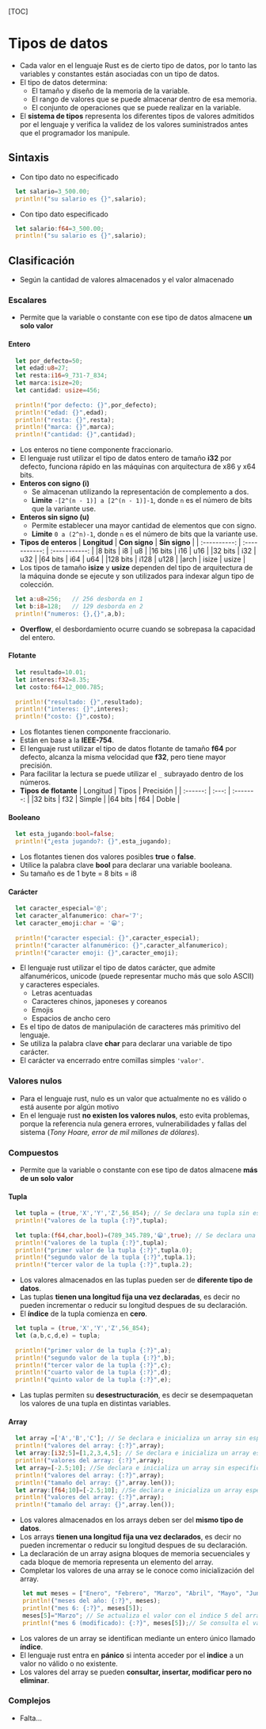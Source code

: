 [TOC]
# Tipos de datos
- Cada valor en el lenguaje Rust es de cierto tipo de datos, por lo tanto las variables y constantes  están asociadas con un tipo de datos.
- El tipo de datos determina:
	- El tamaño y diseño de la memoria de la variable.
	- El rango de valores que se puede almacenar dentro de esa memoria.
	- El conjunto de operaciones que se puede realizar en la variable.
- El **sistema de tipos** representa los diferentes tipos de valores admitidos por el lenguaje y verifica la validez de los valores suministrados antes que el programador los manipule.
## Sintaxis
- Con tipo dato no especificado
``` rust
  let salario=3_500.00;
  println!("su salario es {}",salario);
```
-  Con tipo dato especificado
``` rust
  let salario:f64=3_500.00;
  println!("su salario es {}",salario);
```
## Clasificación
- Según la cantidad de valores almacenados y el valor almacenado
### Escalares
- Permite que la variable o constante con ese tipo de datos almacene **un solo valor**
#### Entero
``` rust
  let por_defecto=50;
  let edad:u8=27;
  let resta:i16=9_731-7_834;
  let marca:isize=20;
  let cantidad: usize=456;
  
  println!("por defecto: {}",por_defecto);
  println!("edad: {}",edad);
  println!("resta: {}",resta);
  println!("marca: {}",marca);
  println!("cantidad: {}",cantidad);
```
- Los enteros no tiene componente fraccionario.
- El lenguaje rust utilizar el tipo de datos entero de tamaño **i32** por defecto, funciona rápido en las máquinas con arquitectura de x86 y x64 bits.
- **Enteros con signo (i)**
	- Se almacenan utilizando la representación de complemento a dos.
	- **Limite** `-[2^(n - 1)] a [2^(n - 1)]-1`, donde `n` es el número de bits que la variante use.
- **Enteros sin signo (u)**
	- Permite establecer una mayor cantidad de elementos que con signo.
	- **Limite** `0 a (2^n)-1`, donde `n` es el número de bits que la variante use.
- **Tipos de enteros**
  | **Longitud** | **Con signo** | **Sin signo** |
  | :----------: | :-----------: | :-----------: |
  |8 bits    |      i8       |      u8       |
  |16 bits    |      i16      |      u16      |
  |32 bits    |      i32      |      u32      |
  |64 bits    |      i64      |      u64      |
  |128 bits   |     i128      |     u128      |
  |arch     |     isize     |     usize     |
- Los tipos de tamaño **isize** y **usize** dependen del tipo de arquitectura de la máquina donde se ejecute y son utilizados para indexar algun tipo de colección.
``` rust
  let a:u8=256;   // 256 desborda en 1
  let b:i8=128;   // 129 desborda en 2
  println!("numeros: {},{}",a,b);
```
- **Overflow**, el desbordamiento ocurre cuando se sobrepasa la capacidad del entero.
#### Flotante
``` rust
  let resultado=10.01;
  let interes:f32=8.35;
  let costo:f64=12_000.785;
  
  println!("resultado: {}",resultado);
  println!("interes: {}",interes);
  println!("costo: {}",costo);
```
- Los flotantes tienen componente fraccionario.
- Están en base a la **IEEE-754**.
- El lenguaje rust utilizar el tipo de datos flotante de tamaño **f64** por defecto, alcanza la misma velocidad que **f32**, pero tiene mayor precisión.
- Para facilitar la lectura se puede utilizar el `_` subrayado dentro de los números.
- **Tipos de flotante**
  | Longitud | Tipos | Precisión |
  | :------: | :---: | :-------: |
  |32 bits  |  f32  |  Simple   |
  |64 bits  |  f64  |  Doble   |
#### Booleano
``` rust
  let esta_jugando:bool=false;
  println!("¿esta jugando?: {}",esta_jugando);
```
- Los flotantes tienen dos valores posibles **true** o **false**.
- Utilice la palabra clave **bool** para declarar una variable booleana. 
- Su tamaño es de 1 byte = 8 bits = i8
#### Carácter
``` rust
  let caracter_especial='@';
  let caracter_alfanumerico: char='7';
  let caracter_emoji:char = '😁';
    
  println!("caracter especial: {}",caracter_especial);
  println!("caracter alfanumérico: {}",caracter_alfanumerico);
  println!("caracter emoji: {}",caracter_emoji);
```
- El lenguaje rust utilizar el tipo de datos carácter, que admite alfanuméricos, unicode (puede representar mucho más que solo ASCII) y caracteres especiales.
  - Letras acentuadas
  - Caracteres chinos, japoneses y coreanos
  - Emojis
  - Espacios de ancho cero
- Es el tipo de datos de manipulación de caracteres más primitivo del lenguaje.
- Se utiliza la palabra clave **char** para declarar una variable de tipo carácter.
- El carácter va encerrado entre comillas simples `'valor'`. 
### Valores nulos
- Para el lenguaje rust, nulo es un valor que actualmente no es válido o está ausente por algún motivo
- En el lenguaje rust **no existen los valores nulos**, esto evita problemas, porque la referencia nula genera errores, vulnerabilidades y fallas del sistema (*Tony Hoare, error de mil millones de dólares*).
### Compuestos
- Permite que la variable o constante con ese tipo de datos almacene **más de un solo valor**
#### Tupla
``` rust
  let tupla = (true,'X','Y','Z',56_854); // Se declara una tupla sin especificar los tipos de datos
  println!("valores de la tupla {:?}",tupla);
  
  let tupla:(f64,char,bool)=(789_345.789,'😁',true); // Se declara una tupla especificando los tipos de datos
  println!("valores de la tupla {:?}",tupla);
  println!("primer valor de la tupla {:?}",tupla.0);
  println!("segundo valor de la tupla {:?}",tupla.1);
  println!("tercer valor de la tupla {:?}",tupla.2);
```
- Los valores almacenados en las tuplas pueden ser de **diferente tipo de datos**.
- Las tuplas **tienen una longitud fija una vez declaradas**, es decir no pueden incrementar o reducir su longitud despues de su declaración.
- El **índice** de la tupla comienza en **cero**.
``` rust
  let tupla = (true,'X','Y','Z',56_854);
  let (a,b,c,d,e) = tupla;
  
  println!("primer valor de la tupla {:?}",a);
  println!("segundo valor de la tupla {:?}",b);
  println!("tercer valor de la tupla {:?}",c);
  println!("cuarto valor de la tupla {:?}",d);
  println!("quinto valor de la tupla {:?}",e);
```
- Las tuplas permiten su **desestructuración**, es decir se desempaquetan los valores de una tupla en distintas variables.
#### Array
``` rust
  let array =['A','B','C']; // Se declara e inicializa un array sin especificar sus tipos de datos
  println!("valores del array: {:?}",array);
  let array:[i32;5]=[1,2,3,4,5]; // Se declara e inicializa un array especificando sus tipos de datos
  println!("valores del array: {:?}",array);
  let array=[-2.5;10]; //Se declara e inicializa un array sin especificar sus tipos de datos y con valores predeterminados de -2.5
  println!("valores del array: {:?}",array);
  println!("tamaño del array: {}",array.len());
  let array:[f64;10]=[-2.5;10]; //Se declara e inicializa un array especificando sus tipos de datos y con valores predeterminados de -2.5
  println!("valores del array: {:?}",array);
  println!("tamaño del array: {}",array.len());
```
- Los valores almacenados en los arrays deben ser del **mismo tipo de datos**.
- Los arrays  **tienen una longitud fija una vez declarados**, es decir no pueden incrementar o reducir su longitud despues de su declaración.
- La declaración de un array asigna bloques de memoria secuenciales y cada bloque de memoria representa un elemento del array.
- Completar los valores de una array se le conoce como inicialización del array.
``` rust
    let mut meses = ["Enero", "Febrero", "Marzo", "Abril", "Mayo", "Junio", "Julio", "Agosto", "Septiembre", "Octubre", "Noviembre", "Diciembre"];
    println!("meses del año: {:?}", meses);
    println!("mes 6: {:?}", meses[5]);
    meses[5]="Marzo"; // Se actualiza el valor con el indice 5 del array
    println!("mes 6 (modificado): {:?}", meses[5]);// Se consulta el valor modificado
```
- Los valores de un array se identifican mediante un entero único llamado **índice**.
- El lenguaje rust entra en **pánico** si intenta acceder por el **indice** a un valor no válido o no existente.
- Los valores del array se pueden **consultar, insertar, modificar pero no eliminar**.
### Complejos
- Falta...
